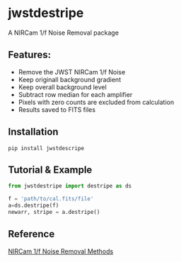 # jwstdestripe

A NIRCam 1/f Noise Removal package

## Features:

- Remove the JWST NIRCam 1/f Noise
- Keep originall background gradient
- Keep overall background level
- Subtract row median for each amplifier
- Pixels with zero counts are excluded from calculation
- Results saved to FITS files

## Installation

``pip install jwstdescripe``

## Tutorial & Example

``` Python
from jwstdestripe import destripe as ds

f = 'path/to/cal.fits/file'
a=ds.destripe(f)
newarr, stripe = a.destripe()
```
## Reference
[NIRCam 1/f Noise Removal Methods](https://jwst-docs.stsci.edu/known-issues-with-jwst-data/nircam-known-issues/nircam-1-f-noise-removal-methods#NIRCam1/fNoiseRemovalMethods-1/fsoftwarepackages)